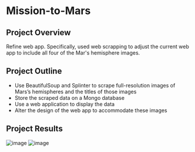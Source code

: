 # Mission-to-Mars

## Project Overview
Refine web app. Specifically, used web scrapping to adjust the current web app to include all four of the Mar's hemisphere images. 

## Project Outline
* Use BeautifulSoup and Splinter to scrape full-resolution images of Mars’s hemispheres and the titles of those images
* Store the scraped data on a Mongo database
* Use a web application to display the data
* Alter the design of the web app to accommodate these images

## Project Results
![image](https://user-images.githubusercontent.com/96931376/165860498-e53edb83-58a6-4022-8dd5-4a06e0f04438.png)
![image](https://user-images.githubusercontent.com/96931376/165861032-e0c4ec6a-4578-4e7a-84df-53248ea7464e.png)


